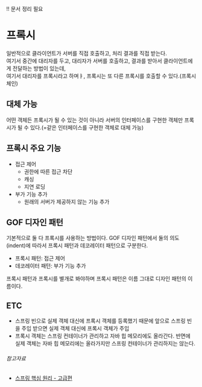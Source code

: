 !! 문서 정리 필요

# 프록시

일반적으로 클라이언트가 서버를 직접 호출하고, 처리 결과를 직접 받는다.  
여기서 중간에 대리자를 두고, 대리자가 서버를 호출하고, 결과를 받아서 클라이언트에게 전달하는 방법이 있는데,  
여기서 대리자를 프록시라고 하며ㅑ, 프록시는 또 다른 프록시를 호출할 수 있다.(프록시 체인)

## 대체 가능

어떤 객체든 프록시가 될 수 있는 것이 아니라 서버의 인터페이스를 구현한 객체만 프록시가 될 수 있다.(=같은 인터페이스를 구현한 객체로 대체 가능)

## 프록시 주요 기능

- 접근 제어
    - 권한에 따른 접근 차단
    - 캐싱
    - 지연 로딩
- 부가 기능 추가
    - 원래의 서버가 제공하지 않는 기능 추가

## GOF 디자인 패턴

기본적으로 둘 다 프록시를 사용하는 방법이다.
GOF 디자인 패턴에서 둘의 의도(indent)에 따라서 프록시 패턴과 데코레이터 패턴으로 구분한다.

- 프록시 패턴: 접근 제어
- 데코레이터 패턴: 부가 기능 추가

프록시 패턴과 프록시를 별개로 봐야하며 프록시 패턴은 이름 그대로 디자인 패턴의 이름이다.

## ETC

- 스프링 빈으로 실제 객체 대신에 프록시 객체를 등록했기 때문에 앞으로 스프링 빈을 주입 받으면 실제 객체 대신에 프록시 객체가 주입
- 프록시 객체는 스프링 컨테이너가 관리하고 자바 힙 메모리에도 올라간다. 반면에 실제 객체는 자바 힙 메모리에는 올라가지만 스프링 컨테이너가 관리하지는 않는다.

###### 참고자료

- [스프링 핵심 원리 - 고급편](https://www.inflearn.com/course/스프링-핵심-원리-고급편)